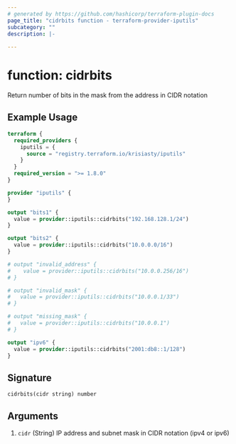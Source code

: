 ```yaml
---
# generated by https://github.com/hashicorp/terraform-plugin-docs
page_title: "cidrbits function - terraform-provider-iputils"
subcategory: ""
description: |-
  
---
```


# function: cidrbits

Return number of bits in the mask from the address in CIDR notation

## Example Usage

```terraform
terraform {
  required_providers {
    iputils = {
      source = "registry.terraform.io/krisiasty/iputils"
    }
  }
  required_version = ">= 1.8.0"
}

provider "iputils" {
}

output "bits1" {
  value = provider::iputils::cidrbits("192.168.128.1/24")
}

output "bits2" {
  value = provider::iputils::cidrbits("10.0.0.0/16")
}

# output "invalid_address" {
#    value = provider::iputils::cidrbits("10.0.0.256/16")
# }

# output "invalid_mask" {
#   value = provider::iputils::cidrbits("10.0.0.1/33")
# }

# output "missing_mask" {
#   value = provider::iputils::cidrbits("10.0.0.1")
# }

output "ipv6" {
  value = provider::iputils::cidrbits("2001:db8::1/128")
}
```

## Signature

<!-- signature generated by tfplugindocs -->
```text
cidrbits(cidr string) number
```

## Arguments

<!-- arguments generated by tfplugindocs -->
1. `cidr` (String) IP address and subnet mask in CIDR notation (ipv4 or ipv6)
